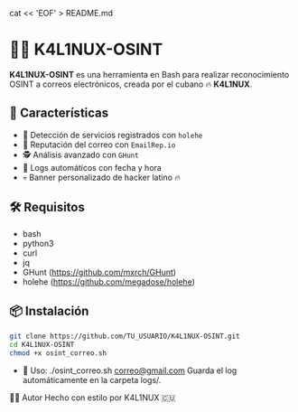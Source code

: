 cat << 'EOF' > README.md
# 🕵️‍♂️ K4L1NUX-OSINT

**K4L1NUX-OSINT** es una herramienta en Bash para realizar reconocimiento OSINT a correos electrónicos, creada por el cubano 🔥 **K4L1NUX**.

## 🚀 Características

- 🔎 Detección de servicios registrados con `holehe`
- 🧠 Reputación del correo con `EmailRep.io`
- 🕵️ Análisis avanzado con `GHunt`
- 📂 Logs automáticos con fecha y hora
- 💀 Banner personalizado de hacker latino 🔥

## 🛠 Requisitos

- bash
- python3
- curl
- jq
- GHunt (https://github.com/mxrch/GHunt)
- holehe (https://github.com/megadose/holehe)

## 📦 Instalación

```bash
git clone https://github.com/TU_USUARIO/K4L1NUX-OSINT.git
cd K4L1NUX-OSINT
chmod +x osint_correo.sh
```

- 🧪 Uso:
./osint_correo.sh correo@gmail.com
Guarda el log automáticamente en la carpeta logs/.

👨‍💻 Autor
Hecho con estilo por K4L1NUX 🇨🇺
